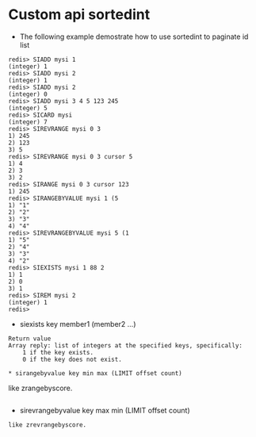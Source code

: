 # Custom api sortedint
* The following example demostrate how to use sortedint to paginate id list
```
redis> SIADD mysi 1
(integer) 1
redis> SIADD mysi 2
(integer) 1
redis> SIADD mysi 2
(integer) 0
redis> SIADD mysi 3 4 5 123 245
(integer) 5
redis> SICARD mysi
(integer) 7
redis> SIREVRANGE mysi 0 3
1) 245
2) 123
3) 5
redis> SIREVRANGE mysi 0 3 cursor 5
1) 4
2) 3
3) 2
redis> SIRANGE mysi 0 3 cursor 123
1) 245
redis> SIRANGEBYVALUE mysi 1 (5
1) "1"
2) "2"
3) "3"
4) "4"
redis> SIREVRANGEBYVALUE mysi 5 (1
1) "5"
2) "4"
3) "3"
4) "2"
redis> SIEXISTS mysi 1 88 2
1) 1
2) 0
3) 1
redis> SIREM mysi 2
(integer) 1
redis>
```
* siexists key member1 (member2 ...)
```
Return value
Array reply: list of integers at the specified keys, specifically:
    1 if the key exists.
    0 if the key does not exist.
```
```
* sirangebyvalue key min max (LIMIT offset count)
```
like zrangebyscore.
```
```
* sirevrangebyvalue key max min (LIMIT offset count)
```
like zrevrangebyscore.
```